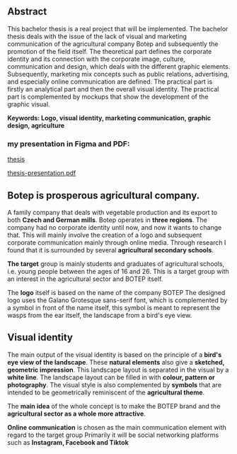 ## Abstract

This bachelor thesis is a real project that will be implemented. The bachelor thesis deals with the issue of the lack of visual and marketing communication of the agricultural company Botep and subsequently the promotion of the field itself.
The theoretical part defines the corporate identity and its connection with the corporate image, culture, communication and design, which deals with the different graphic elements. Subsequently, marketing mix concepts such as public relations, advertising, and especially online communication are defined. The practical part is firstly an analytical part and then the overall visual identity. 
The practical part is complemented by mockups that show the development of the graphic visual. 

**Keywords: Logo, visual identity, marketing communication, graphic design, agriculture**

### my presentation in Figma and PDF:
[thesis](https://www.figma.com/file/EDRCEr4KTPPRdhyQkCm7jl/Untitled?type=design&node-id=0%3A1&t=IgtrVmZ4F3oJ6adq-1) 

[thesis-presentation.pdf](https://github.com/sajfrmich/english-for-designers/files/11591715/thesis-presentation.pdf)


## Botep is prosperous agricultural company.

A family company that deals with vegetable production and its export to both **Czech and German mills**.
Botep operates in **three regions**. 
The company had no corporate identity until now, and now it wants to change that. This will mainly involve the creation of a logo and subsequent corporate communication mainly through online media. Through research I found that it is surrounded by several **agricultural secondary schools**.

**The target** group is mainly students and graduates of agricultural schools, i.e. young people between the ages of 16 and 26.  This is a target group with an interest in the agricultural sector and BOTEP itself.

The **logo** itself is based on the name of the company BOTEP
The designed logo uses the Galano Grotesque sans-serif font, which is complemented by a symbol in front of the name itself, this symbol is meant to represent the wasps from the ear itself, the landscape from a bird's eye view.


## Visual identity
The main output of the visual identity is based on the principle of a **bird's eye view of the landscape**. 
These **natural elements** also give a **sketched, geometric impression**.
This landscape layout is separated in the visual by a **white line**. 
The landscape layout can be filled in with **colour, pattern or photography**. 
The visual style is also complemented by **symbols** that are intended to be geometrically reminiscent of the **agricultural theme**.

The **main idea** of the whole concept is to make the BOTEP brand and the **agricultural sector as a whole more attractive**.

**Online communication** is chosen as the main communication element with regard to the target group
Primarily it will be social networking platforms such as **Instagram, Facebook and Tiktok**









